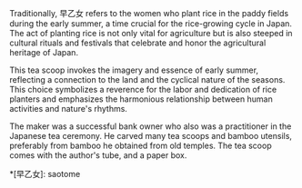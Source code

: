 Traditionally, 早乙女 refers to the women who plant rice in the paddy fields during the early summer, a time crucial for the rice-growing cycle in Japan. The act of planting rice is not only vital for agriculture but is also steeped in cultural rituals and festivals that celebrate and honor the agricultural heritage of Japan.

This tea scoop invokes the imagery and essence of early summer, reflecting a connection to the land and the cyclical nature of the seasons. This choice symbolizes a reverence for the labor and dedication of rice planters and emphasizes the harmonious relationship between human activities and nature's rhythms.

The maker was a successful bank owner who also was a practitioner in the Japanese tea ceremony. He carved many tea scoops and bamboo utensils, preferably from bamboo he obtained from old temples. The tea scoop comes with the author's tube, and a paper box.

*[早乙女]: saotome
